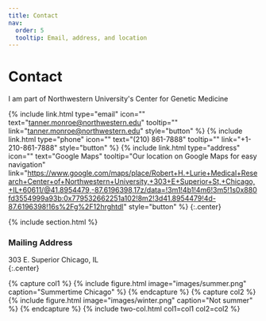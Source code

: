 ```yaml
---
title: Contact
nav:
  order: 5
  tooltip: Email, address, and location
---
```


# <i class="fas fa-envelope"></i>Contact

I am part of Northwestern University's Center for Genetic Medicine

{%
  include link.html
  type="email"
  icon=""
  text="tanner.monroe@northwestern.edu"
  tooltip=""
  link="tanner.monroe@northwestern.edu"
  style="button"
%}
{%
  include link.html
  type="phone"
  icon=""
  text="(210) 861-7888"
  tooltip=""
  link="+1-210-861-7888"
  style="button"
%}
{%
  include link.html
  type="address"
  icon=""
  text="Google Maps"
  tooltip="Our location on Google Maps for easy navigation"
  link="https://www.google.com/maps/place/Robert+H.+Lurie+Medical+Research+Center+of+Northwestern+University,+303+E+Superior+St,+Chicago,+IL+60611/@41.8954479,-87.6196398,17z/data=!3m1!4b1!4m6!3m5!1s0x880fd3554999a93b:0x779532662251a102!8m2!3d41.8954479!4d-87.6196398!16s%2Fg%2F12hrghtdl"
  style="button"
%}
{:.center}

{% include section.html %}

### <i class="fas fa-mail-bulk"></i>Mailing Address

303 E. Superior 
Chicago, IL  
{:.center}

{% capture col1 %}
{%
  include figure.html
  image="images/summer.png"
  caption="Summertime Chicago"
%}
{% endcapture %}
{% capture col2 %}
{%
  include figure.html
  image="images/winter.png"
  caption="Not summer"
%}
{% endcapture %}
{% include two-col.html col1=col1 col2=col2 %}
